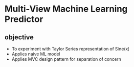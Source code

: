 # Multi-View Machine Learning Predictor
## objective
- To experiment with Taylor Series representation of Sine(x) 
- Applies naive ML model
- Applies MVC design pattern for separation of concern